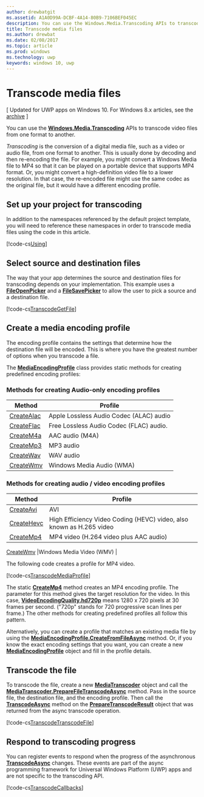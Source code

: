```yaml
---
author: drewbatgit
ms.assetid: A1A0D99A-DCBF-4A14-80B9-7106BEF045EC
description: You can use the Windows.Media.Transcoding APIs to transcode video files from one format to another.
title: Transcode media files
ms.author: drewbat
ms.date: 02/08/2017
ms.topic: article
ms.prod: windows
ms.technology: uwp
keywords: windows 10, uwp
---
```


# Transcode media files

\[ Updated for UWP apps on Windows 10. For Windows 8.x articles, see the [archive](http://go.microsoft.com/fwlink/p/?linkid=619132) \]


You can use the [**Windows.Media.Transcoding**](https://msdn.microsoft.com/library/windows/apps/br207105) APIs to transcode video files from one format to another.

*Transcoding* is the conversion of a digital media file, such as a video or audio file, from one format to another. This is usually done by decoding and then re-encoding the file. For example, you might convert a Windows Media file to MP4 so that it can be played on a portable device that supports MP4 format. Or, you might convert a high-definition video file to a lower resolution. In that case, the re-encoded file might use the same codec as the original file, but it would have a different encoding profile.

## Set up your project for transcoding

In addition to the namespaces referenced by the default project template, you will need to reference these namespaces in order to transcode media files using the code in this article.

[!code-cs[Using](./code/TranscodeWin10/cs/MainPage.xaml.cs#SnippetUsing)]

## Select source and destination files

The way that your app determines the source and destination files for transcoding depends on your implementation. This example uses a [**FileOpenPicker**](https://msdn.microsoft.com/library/windows/apps/br207847) and a [**FileSavePicker**](https://msdn.microsoft.com/library/windows/apps/br207871) to allow the user to pick a source and a destination file.

[!code-cs[TranscodeGetFile](./code/TranscodeWin10/cs/MainPage.xaml.cs#SnippetTranscodeGetFile)]

## Create a media encoding profile

The encoding profile contains the settings that determine how the destination file will be encoded. This is where you have the greatest number of options when you transcode a file.

The [**MediaEncodingProfile**](https://msdn.microsoft.com/library/windows/apps/hh701026) class provides static methods for creating predefined encoding profiles:

### Methods for creating Audio-only encoding profiles

Method  |Profile  |
---------|---------|
[CreateAlac](https://docs.microsoft.com/uwp/api/Windows.Media.MediaProperties.MediaEncodingProfile#Windows_Media_MediaProperties_MediaEncodingProfile_CreateAlac_Windows_Media_MediaProperties_AudioEncodingQuality_)     |Apple Lossless Audio Codec (ALAC) audio         |
[CreateFlac](https://docs.microsoft.com/uwp/api/Windows.Media.MediaProperties.MediaEncodingProfile#Windows_Media_MediaProperties_MediaEncodingProfile_CreateFlac_Windows_Media_MediaProperties_AudioEncodingQuality_)     |Free Lossless Audio Codec (FLAC) audio.         |
[CreateM4a](https://docs.microsoft.com/uwp/api/Windows.Media.MediaProperties.MediaEncodingProfile#Windows_Media_MediaProperties_MediaEncodingProfile_CreateM4a_Windows_Media_MediaProperties_AudioEncodingQuality_)     |AAC audio (M4A)         |
[CreateMp3](https://docs.microsoft.com/uwp/api/Windows.Media.MediaProperties.MediaEncodingProfile#Windows_Media_MediaProperties_MediaEncodingProfile_CreateMp3_Windows_Media_MediaProperties_AudioEncodingQuality_)     |MP3 audio         |
[CreateWav](https://docs.microsoft.com/uwp/api/Windows.Media.MediaProperties.MediaEncodingProfile#Windows_Media_MediaProperties_MediaEncodingProfile_CreateWav_Windows_Media_MediaProperties_AudioEncodingQuality_)     |WAV audio         |
[CreateWmv](https://docs.microsoft.com/uwp/api/Windows.Media.MediaProperties.MediaEncodingProfile#Windows_Media_MediaProperties_MediaEncodingProfile_CreateWmv_Windows_Media_MediaProperties_VideoEncodingQuality_)     |Windows Media Audio (WMA)         |

### Methods for creating audio / video encoding profiles

Method  |Profile  |
---------|---------|
[CreateAvi](https://docs.microsoft.com/uwp/api/Windows.Media.MediaProperties.MediaEncodingProfile#Windows_Media_MediaProperties_MediaEncodingProfile_CreateAvi_Windows_Media_MediaProperties_VideoEncodingQuality_)     |AVI         |
[CreateHevc](https://docs.microsoft.com/uwp/api/Windows.Media.MediaProperties.MediaEncodingProfile#Windows_Media_MediaProperties_MediaEncodingProfile_CreateHevc_Windows_Media_MediaProperties_VideoEncodingQuality_)     |High Efficiency Video Coding (HEVC) video, also known as H.265 video         |
[CreateMp4](https://docs.microsoft.com/uwp/api/Windows.Media.MediaProperties.MediaEncodingProfile#Windows_Media_MediaProperties_MediaEncodingProfile_CreateMp4_Windows_Media_MediaProperties_VideoEncodingQuality_)     |MP4 video (H.264 video plus AAC audio)         |

[CreateWmv](https://docs.microsoft.com/uwp/api/Windows.Media.MediaProperties.MediaEncodingProfile#Windows_Media_MediaProperties_MediaEncodingProfile_CreateWmv_Windows_Media_MediaProperties_VideoEncodingQuality_)     |Windows Media Video (WMV)         |


The following code creates a profile for MP4 video.

[!code-cs[TranscodeMediaProfile](./code/TranscodeWin10/cs/MainPage.xaml.cs#SnippetTranscodeMediaProfile)]

The static [**CreateMp4**](https://msdn.microsoft.com/library/windows/apps/hh701078) method creates an MP4 encoding profile. The parameter for this method gives the target resolution for the video. In this case, [**VideoEncodingQuality.hd720p**](https://msdn.microsoft.com/library/windows/apps/hh701290) means 1280 x 720 pixels at 30 frames per second. ("720p" stands for 720 progressive scan lines per frame.) The other methods for creating predefined profiles all follow this pattern.

Alternatively, you can create a profile that matches an existing media file by using the [**MediaEncodingProfile.CreateFromFileAsync**](https://msdn.microsoft.com/library/windows/apps/hh701047) method. Or, if you know the exact encoding settings that you want, you can create a new [**MediaEncodingProfile**](https://msdn.microsoft.com/library/windows/apps/hh701026) object and fill in the profile details.

## Transcode the file

To transcode the file, create a new [**MediaTranscoder**](https://msdn.microsoft.com/library/windows/apps/br207080) object and call the [**MediaTranscoder.PrepareFileTranscodeAsync**](https://msdn.microsoft.com/library/windows/apps/hh700936) method. Pass in the source file, the destination file, and the encoding profile. Then call the [**TranscodeAsync**](https://msdn.microsoft.com/library/windows/apps/hh700946) method on the [**PrepareTranscodeResult**](https://msdn.microsoft.com/library/windows/apps/hh700941) object that was returned from the async transcode operation.

[!code-cs[TranscodeTranscodeFile](./code/TranscodeWin10/cs/MainPage.xaml.cs#SnippetTranscodeTranscodeFile)]

## Respond to transcoding progress

You can register events to respond when the progress of the asynchronous [**TranscodeAsync**](https://msdn.microsoft.com/library/windows/apps/hh700946) changes. These events are part of the async programming framework for Universal Windows Platform (UWP) apps and are not specific to the transcoding API.

[!code-cs[TranscodeCallbacks](./code/TranscodeWin10/cs/MainPage.xaml.cs#SnippetTranscodeCallbacks)]

 

 




